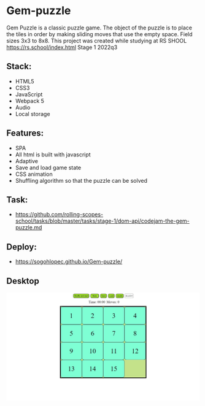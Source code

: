 # Gem-puzzle
Gem Puzzle is a classic puzzle game. The object of the puzzle is to place the tiles in order by making sliding moves that use the empty space. Field sizes 3x3 to 8x8. This project was created while studying at RS SHOOL https://rs.school/index.html Stage 1 2022q3

## Stack:
* HTML5
* CSS3
* JavaScript
* Webpack 5
* Audio
* Local storage

## Features:
* SPA
* All html is built with javascript
* Adaptive
* Save and load game state
* CSS animation
* Shuffling algorithm so that the puzzle can be solved

## Task:
* https://github.com/rolling-scopes-school/tasks/blob/master/tasks/stage-1/dom-api/codejam-the-gem-puzzle.md

## Deploy:
* https://sogohlopec.github.io/Gem-puzzle/

## Desktop
![desktop](https://github.com/SogoHlopec/Gem-puzzle/blob/main/desktop.jpg)

